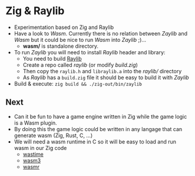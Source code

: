# Zig & Raylib

- Experimentation based on Zig and Raylib
- Have a look to *Wasm*. Currently there is no relation between *Zaylib* and *Wasm* but it could be nice to run *Wasm* into *Zaylib* ;)...
  - **wasm/** is standalone directory.
- To run *Zaylib* you will need to install *Raylib* header and library:
  - You need to build [Raylib](https://github.com/raysan5/raylib)
  - Create a repo called *raylib* (or modify *build.zig*)
  - Then copy the `raylib.h` and `libraylib.a` into the *raylib/* directory
  - As *Raylib* has a `build.zig` file it should be easy to build it with *Zaylib*
- Build & execute: `zig build && ./zig-out/bin/zaylib`

## Next

- Can it be fun to have a game engine written in Zig while the game logic is a Wasm plugin.
- By doing this the game logic could be written in any langage that can generate wasm (Zig, Rust, C, ...)
- We will need a wasm runtime in C so it will be easy to load and run wasm in our Zig code
  - [wastime](https://github.com/bytecodealliance/wasmtime/)
  - [wasm3](https://github.com/wasm3/wasm3)
  - [wasmr](https://github.com/bytecodealliance/wasm-micro-runtime)
